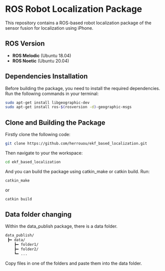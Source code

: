 # ROS Robot Localization Package

This repository contains a ROS-based robot localization package of the sensor fusion for localization using iPhone. 

## ROS Version
- **ROS Melodic** (Ubuntu 18.04)
- **ROS Noetic** (Ubuntu 20.04)

## Dependencies Installation

Before building the package, you need to install the required dependencies. Run the following commands in your terminal:

```bash
sudo apt-get install libgeographic-dev
sudo apt-get install ros-$(rosversion -d)-geographic-msgs
```
## Clone and Building the Package

Firstly clone the following code:
```bash
git clone https://github.com/herrouou/ekf_based_localization.git
```
Then navigate to your the workspace:
```bash
cd ekf_based_localization
```
And you can build the package using catkin_make or catkin build. Run:

```bash
catkin_make
```
or
```bash
catkin build
```
## Data folder changing

Within the data_publish package, there is a data folder.

```bash
data_publish/
 ┣━ data/
    ┣━ folder1/
    ┣━ folder2/
    ┗━ ...
```
Copy files in one of the folders and paste them into the data folder.
